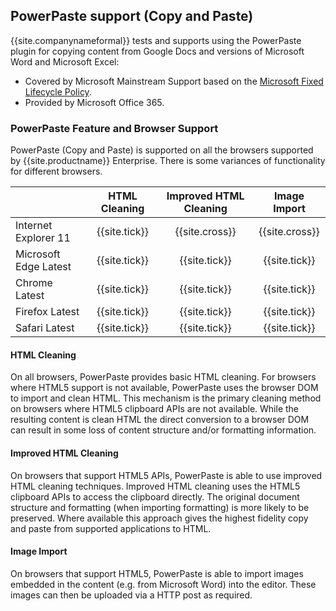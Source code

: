 ## PowerPaste support (Copy and Paste)

{{site.companynameformal}} tests and supports using the PowerPaste plugin for copying content from Google Docs and versions of Microsoft Word and Microsoft Excel:

* Covered by Microsoft Mainstream Support based on the [Microsoft Fixed Lifecycle Policy](https://support.microsoft.com/en-us/help/14085/fixed-lifecycle-policy).
* Provided by Microsoft Office 365.

### PowerPaste Feature and Browser Support

PowerPaste (Copy and Paste) is supported on all the browsers supported by {{site.productname}} Enterprise. There is some variances of functionality for different browsers.

|                       | HTML Cleaning | Improved HTML Cleaning | Image Import  |
|-----------------------| :-----------: | :--------------------: | :-----------: |
| Internet Explorer 11  | {{site.tick}} | {{site.cross}}         | {{site.cross}}|
| Microsoft Edge Latest | {{site.tick}} | {{site.tick}}          | {{site.tick}} |
| Chrome Latest         | {{site.tick}} | {{site.tick}}          | {{site.tick}} |
| Firefox Latest        | {{site.tick}} | {{site.tick}}          | {{site.tick}} |
| Safari Latest         | {{site.tick}} | {{site.tick}}          | {{site.tick}} |

#### HTML Cleaning

On all browsers, PowerPaste provides basic HTML cleaning. For browsers where HTML5 support is not available, PowerPaste uses the browser DOM to import and clean HTML. This mechanism is the primary cleaning method on browsers where HTML5 clipboard APIs are not available. While the resulting content is clean HTML the direct conversion to a browser DOM can result in some loss of content structure and/or formatting information.

#### Improved HTML Cleaning

On browsers that support HTML5 APIs, PowerPaste is able to use improved HTML cleaning techniques. Improved HTML cleaning uses the HTML5 clipboard APIs to access the clipboard directly. The original document structure and formatting (when importing formatting) is more likely to be preserved. Where available this approach gives the highest fidelity copy and paste from supported applications to HTML.

#### Image Import

On browsers that support HTML5, PowerPaste is able to import images embedded in the content (e.g. from Microsoft Word) into the editor. These images can then be uploaded via a HTTP post as required.
